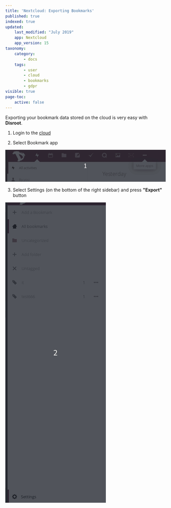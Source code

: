 ```yaml
---
title: 'Nextcloud: Exporting Bookmarks'
published: true
indexed: true
updated:
    last_modified: "July 2019"		
    app: Nextcloud
    app_version: 15
taxonomy:
    category:
        - docs
    tags:
        - user
        - cloud
        - bookmarks
        - gdpr
visible: true
page-toc:
    active: false
---
```


Exporting your bookmark data stored on the cloud is very easy with **Disroot**.

1. Login to the [cloud](https://cloud.disroot.org)

2. Select Bookmark app

![](en/select_app.gif)

3. Select Settings (on the bottom of the right sidebar) and press **"Export"** button

![](en/export.gif)
